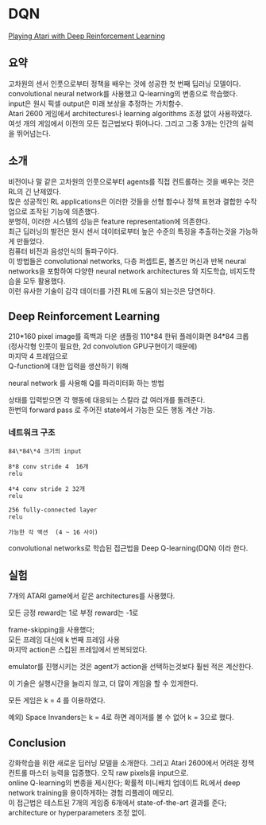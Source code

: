 # DQN 
[Playing Atari with Deep Reinforcement Learning](https://arxiv.org/abs/1312.5602)  

## 요약 

고차원의 센서 인풋으로부터 정책을 배우는 것에 성공한 첫 번째 딥러닝 모델이다.  
convolutional neural network를 사용했고 Q-learning의 변종으로 학습했다.  
input은 원시 픽셀 output은 미래 보상을 추정하는 가치함수.  
Atari 2600 게임에서 architectures나 learning algorithms 조정 없이 사용하였다.  
 여섯 개의 게임에서 이전의 모든 접근법보다 뛰어나다. 그리고 그중 3개는 인간의 실력을 뛰어넘는다.  


## 소개

비전이나 말 같은 고차원의 인풋으로부터 agents를 직접 컨트롤하는 것을 배우는 것은 RL의 긴 난제였다.  
많은 성공적인 RL applications은 이러한 것들을 선형 함수나 정책 표현과 결합한 수작업으로 조작된 기능에 의존했다.  
분명히, 이러한 시스템의 성능은 feature representation에 의존한다.  
최근 딥러닝의 발전은 원시 센서 데이터로부터 높은 수준의 특징을 추출하는것을 가능하게 만들었다.  
컴퓨터 비전과 음성인식의 돌파구이다.  
이 방법들은 convolutional networks, 다층 퍼셉트론, 볼츠만 머신과 반복 neural networks을 포함하여 다양한 neural network architectures 와 지도학습, 비지도학습을 모두 활용했다.  
이런 유사한 기술이 감각 데이터를 가진 RL에 도움이 되는것은 당연하다.  

## Deep Reinforcement Learning

210\*160 pixel image를 흑백과 다운 샘플링 110\*84 한뒤
플레이화면 84\*84 크롭 (정사각형 인풋이 필요한, 2d convolution GPU구현이기 때문에)  
마지막 4 프레임으로  
Q-function에 대한 입력을 생산하기 위해  

neural network 를 사용해 Q를 파라미터화 하는 방법  

상태를 입력받으면 각 행동에 대응되는 스칼라 값 여러개를 돌려준다.  
한번의 forward pass 로 주어진 state에서 가능한 모든 행동 계산 가능.  

### 네트워크 구조

```
84\*84\*4 크기의 input  

8*8 conv stride 4  16개  
relu  

4*4 conv stride 2 32개  
relu  

256 fully-connected layer  
relu  

가능한 각 액션  (4 ~ 16 사이)
```
convolutional networks로 학습된 접근법을 Deep Q-learning(DQN) 이라 한다.  


## 실험 
7개의 ATARI game에서 같은 architectures를 사용했다.  


모든 긍정 reward는 1로 부정 reward는 -1로  

frame-skipping을 사용했다;  
모든 프레임 대신에 k 번째 프레임 사용  
마지막 action은 스킵된 프레임에서 반복되었다.  

emulator를 진행시키는 것은 agent가 action을 선택하는것보다 훨씬 적은 계산한다.  

이 기술은 실행시간을 늘리지 않고, 더 많이 게임을 할 수 있게한다.  

모든 게임은 k = 4 를 이용하였다.  

예외) Space Invanders는 k = 4로 하면 레이저를 볼 수 없어 k = 3으로 했다.  



## Conclusion
강화학습을 위한 새로운 딥러닝 모델을 소개한다. 그리고 Atari 2600에서 어려운 정책 컨트롤 마스터 능력을 입증했다. 오직 raw pixels을 input으로.   
online Q-learning의 변종을 제시한다; 확률적 미니배치 업데이트 RL에서 deep network training을 용이하게하는 경험 리플레이 메모리.  
이 접근법은 테스트된 7개의 게임중 6개에서 state-of-the-art 결과를 준다; architecture or hyperparameters 조정 없이.